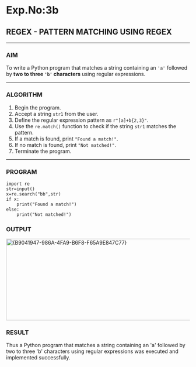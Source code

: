 # Exp.No:3b  
## REGEX - PATTERN MATCHING USING REGEX

---

### AIM  
To write a Python program that matches a string containing an `'a'` followed by **two to three `'b'` characters** using regular expressions.

---

### ALGORITHM

1. Begin the program.  
2. Accept a string `str1` from the user.  
3. Define the regular expression pattern as `r"[a]+b{2,3}"`.  
4. Use the `re.match()` function to check if the string `str1` matches the pattern.  
5. If a match is found, print `"Found a match!"`.  
6. If no match is found, print `"Not matched!"`.  
7. Terminate the program.

---

### PROGRAM

```
import re
str=input()
x=re.search("bb",str)
if x:
    print("Found a match!")
else:
    print("Not matched!")

```
### OUTPUT
<img width="612" height="223" alt="{B9041947-986A-4FA9-B6F8-F65A9E847C77}" src="https://github.com/user-attachments/assets/1175a122-c0e2-4729-ba25-dbe2cd7578a2" />

### RESULT
Thus a Python program that matches a string containing an 'a' followed by two to three 'b' characters using regular expressions was executed and implemented successfully.
